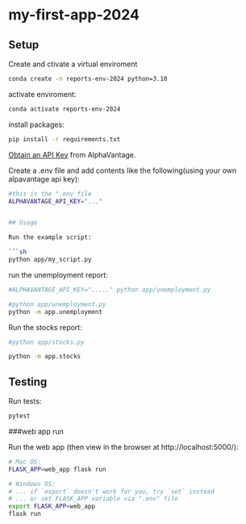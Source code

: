 # my-first-app-2024

## Setup

Create and ctivate a virtual enviroment


```sh
conda create -n reports-env-2024 python=3.10
``` 

activate enviroment:

```sh
conda activate reports-env-2024
```



install packages:

```sh
pip install -r requirements.txt
```

[Obtain an API Key](https://www.alphavantage.co/support/#api-key) from AlphaVantage.


Create a .env file and add contents like the following(using your own alpavantage api key):

```sh
#this is the ".env file
ALPHAVANTAGE_API_KEY="..."


## Usage

Run the example script:

```sh
python app/my_script.py
```



run the unemployment report:

```sh
#ALPHAVANTAGE_API_KEY="....." python app/unemployment.py

#python app/unemployment.py
python -m app.unemployment


```


Run the stocks report:

```sh
#python app/stocks.py

python -m app.stocks
```


## Testing

Run tests:

```sh
pytest
```
###web app run

Run the web app (then view in the browser at http://localhost:5000/):

```sh
# Mac OS:
FLASK_APP=web_app flask run

# Windows OS:
# ... if `export` doesn't work for you, try `set` instead
# ... or set FLASK_APP variable via ".env" file
export FLASK_APP=web_app
flask run
```

